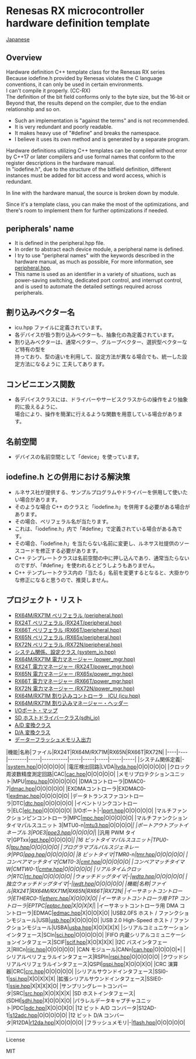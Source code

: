 Renesas RX microcontroller hardware definition template
=========

[Japanese](READMEja.md)

## Overview

Hardware definition C++ template class for the Renesas RX series   
Because iodefine.h provided by Renesas violates the C language conventions, it can only be used in certain environments.   
I can't compile it properly. (CC-RX)   
The definition of the bit field conforms only to the byte size, but the 16-bit or   
Beyond that, the results depend on the compiler, due to the endian relationship and so on.

- Such an implementation is "against the terms" and is not recommended.
- It is very redundant and poorly readable.
- It makes heavy use of "#define" and breaks the namespace.
- I believe it uses its own method and is generated by a separate program.
   
Hardware definitions utilizing C++ templates can be compiled without error by C++17 or later compilers and use formal names that conform to the register descriptions in the hardware manual.   
In "iodefine.h", due to the structure of the bitfield definition, different instances must be added for bit access and word access, which is redundant.
   
In line with the hardware manual, the source is broken down by module.   
   
Since it's a template class, you can make the most of the optimizations, and there's room to implement them for further optimizations if needed.   
   
## peripherals' name

 - It is defined in the peripheral.hpp file.
 - In order to abstract each device module, a peripheral name is defined.
 - I try to use "peripheral names" with the keywords described in the hardware manual, as much as possible, For more information, see [peripheral.hpp](peripheral.hpp?ts=4).
 - This name is used as an identifier in a variety of situations, such as power-saving switching, dedicated port control, and interrupt control, and is used to automate the detailed settings required across peripherals.
   
## 割り込みベクター名

 - icu.hpp ファイルに定義されています。
 - 各デバイスが扱う割り込みベクターも、抽象化の為定義されています。
 - 割り込みベクターは、通常ベクター、グループベクター、選択型ベクターなど特有の型を   
持っており、型の違いを利用して、設定方法が異なる場合でも、統一した設定方法になるように
工夫してあります。   
   
## コンビニエンス関数

 - 各デバイスクラスには、ドライバーやサービスクラスからの操作をより抽象的に扱えるように、   
場合により、操作を簡潔に行えるような関数を用意している場合があります。
   
## 名前空間

 - デバイスの名前空間として「device」を使っています。
   
## iodefine.h との併用における解決策

 - ルネサス社が提供する、サンプルプログラムやドライバーを併用して使いたい場合があります。
 - そのような場合 C++ のクラスと「iodefine.h」を併用する必要がある場合があります。 
 - その場合、ペリフェラル名が当たります。
 - これは、「iodefine.h」内で「#define」で定義されている場合がある為です。
 - その場合、「iodefine.h」を当たらない名前に変更し、ルネサス社提供のソースコードを修正する必要があります。
 - C++ テンプレートクラスは名前空間の中に押し込んであり、通常当たらないのですが、「#define」を使われるとどうしようもありません。
 - C++ テンプレートクラス内の「当たる」名前を変更するとなると、大掛かりな修正になると思うので、推奨しません。
   
## プロジェクト・リスト

- [RX64M/RX71M ペリフェラル (peripheral.hpp)](peripheral.hpp?ts=4)
- [RX24T ペリフェラル (RX24T/peripheral.hpp)](../RX24T/peripheral.hpp?ts=4)
- [RX66T ペリフェラル (RX66T/peripheral.hpp)](../RX66T/peripheral.hpp?ts=4)
- [RX65N ペリフェラル (RX65x/peripheral.hpp)](../RX65x/peripheral.hpp?ts=4)
- [RX72N ペリフェラル (RX72N/peripheral.hpp)](../RX72N/peripheral.hpp?ts=4)
- [システム関係、設定クラス (system_io.hpp)](system_io.hpp?ts=4)
- [RX64M/RX71M 電力マネージャー (power_mgr.hpp)](power_mgr.hpp?ts=4)
- [RX24T 電力マネージャー (RX24T/power_mgr.hpp)](../RX24T/power_mgr.hpp?ts=4)
- [RX65N 電力マネージャー (RX65x/power_mgr.hpp)](../RX65x/power_mgr.hpp?ts=4)
- [RX66T 電力マネージャー (RX66T/power_mgr.hpp)](../RX66T/power_mgr.hpp?ts=4)
- [RX72N 電力マネージャー (RX72N/power_mgr.hpp)](../RX72N/power_mgr.hpp?ts=4)
- [RX64M/RX71M 割り込みコントローラ　ICU (icu.hpp)](icu.hpp?ts=4)
- [RX64M/RX71M 割り込みマネージャー・ヘッダー](icu_mgr.hpp?ts=4)
- [I/Oポート・マップ](port_map.hpp?ts=4)
- [SD ホストドライバークラス(sdhi_io)](sdhi_io.hpp?ts=4)
- [A/D 変換クラス](adc_in.hpp?ts=4)
- [D/A 変換クラス](dac_out.hpp?ts=4)
- [データーフラッシュメモリ入出力](flash_io.hpp?ts=4)

|機能|名称|ファイル|RX24T|RX64M/RX71M|RX65N|RX66T|RX72N|
|----|----|--------|-----|-----------|-----|-----|-----|-----|-----|
|システム関係定義|-|[system.hpp](system.hpp?ts=4)|O|O|O|O|O|
|電圧検出回路|LVDA|[lvda.hpp](lvda.hpp?ts=4)|O|O|O|O|O|
|クロック周波数精度測定回路|CAC|[cac.hpp](cac.hpp?ts=4)|O|O|O|O|O|
|メモリプロテクションユニット|MPU|[mpu.hpp](mpu.hpp?ts=4)|O|O|O|O|O|
|DMAコントローラ|DMAC0-7|[dmac.hpp](dmac.hpp?ts=4)|O|O|O|O|O|
|EXDMAコントローラ|EXDMAC0-1|[exdmac.hpp](exdmac.hpp?ts=4)|O|O|O|O|O|
|データトランスファコントローラ|DTC|[dtc.hpp](dtc.hpp?ts=4)|O|O|O|O|O|
|イベントリンクコントローラ|ELC|[elc.hpp](elc.hpp?ts=4)|O|O|O|O|O|
|I/Oポート|-|[port.hpp](port.hpp?ts=4)|O|O|O|O|O|
|マルチファンクションピンコントローラ|MPC|[mpc.hpp](mpc.hpp?ts=4)|O|O|O|O|O|
|マルチファンクションタイマパルスユニット 3|MTU0-n|[mtu3.hpp](mtu3.hpp?ts=4)|O|O|O|O|*|
|ポートアウトプットイネーブル 3|POE3|[poe3.hpp](poe3.hpp?ts=4)|O|O|O|O|*|
|汎用 PWM タイマ|GPTxx|[gpt.hpp](gpt.hpp?ts=4)|O|O|O|O|*|
|16 ビットタイマパルスユニット|TPU0-5|[tpu.hpp](tpu.hpp?ts=4)|O|O|O|O|O|
|プログラマブルパルスジェネレータ|PPG|[ppg.hpp](ppg.hpp?ts=4)|O|O|O|O|O|
|8 ビットタイマ|TMR0-n|[tmr.hpp](tmr.hpp?ts=4)|O|O|O|O|O|
|コンペアマッチタイマ|CMT0-3|[cmt.hpp](cmt.hpp?ts=4)|O|O|O|O|O|
|コンペアマッチタイマ W|CMTW0-1|[cmtw.hpp](cmtw.hpp?ts=4)|O|O|O|O|O|
|リアルタイムクロック|RTC|[rtc.hpp](rtc.hpp?ts=4)|O|O|O|O|O|
|ウォッチドッグタイマ|-|[wdta.hpp](wdta.hpp?ts=4)|O|O|O|O|O|
|独立ウォッチドッグタイマ|-|[iwdt.hpp](iwdt.hpp?ts=4)|O|O|O|O|O|
|機能|名称|ファイル|RX24T|RX64M/RX71M|RX65N|RX66T|RX72N|
|イーサネットコントローラ|ETHERC0-1|[etherc.hpp](etherc.hpp?ts=4)|X|O|O|X|O|
|イーサネットコントローラ用 PTP コントローラ|EPTPC|[eptpc.hpp](eptpc.hpp?ts=4)|X|O|X|X|*|
|イーサネットコントローラ用 DMA コントローラ|EDMAC|[edmac.hpp](edmac.hpp?ts=4)|X|O|O|X|O|
|USB2.0FS ホスト / ファンクションモジュール|USB|[usb.hpp](usb.hpp?ts=4)|X|O|O|O|O|
|USB 2.0 High-Speed ホスト / ファンクションモジュール|USBA|[usba.hpp](usba.hpp?ts=4)|X|O|X|X|X|
|シリアルコミュニケーションインタフェース|SCIn|[sci.hpp](sci.hpp?ts=4)|O|O|O|O|O|
|FIFO 内蔵シリアルコミュニケーションインタフェース|SCIF|[scif.hpp](scif.hpp?ts=4)|X|O|X|X|X|
|I2C バスインタフェース|RIICn|[riic.hpp](riic.hpp?ts=4)|O|O|O|O|O|
|CAN モジュール|CANn|[can.hpp](can.hpp?ts=4)|O|O|O|O|*|
|シリアルペリフェラルインタフェース|RSPIn|[rspi.hpp](rspi.hpp?ts=4)|O|O|O|O|O|
|クワッドシリアルペリフェラルインタフェース|QSPI|[qspi.hpp](qspi.hpp?ts=4)|X|O|O|X|O|
|CRC 演算器|CRC|[crc.hpp](crc.hpp?ts=4)|O|O|O|O|O|
|シリアルサウンドインタフェース|SSI0-1|[ssi.hpp](ssi.hpp?ts=4)|X|O|X|X|X|
|拡張シリアルサウンドインタフェース|SSIE0-1|[ssie.hpp](ssie.hpp?ts=4)|X|X|X|X|O|
|サンプリングレートコンバータ|SRC|[src.hpp](src.hpp?ts=4)|X|O|X|X|X|
|SD ホストインタフェース|(SDHI|[sdhi.hpp](sdhi.hpp?ts=4)|X|O|O|X|O|
|パラレルデータキャプチャユニット|PDC|[pdc.hpp](pdc.hpp?ts=4)|X|O|O|X|O|
|12 ビット A/D コンバータ|S12AD-1|[s12adc.hpp](s12adc.hpp?ts=4)|O|O|O|O|O|
|12 ビット D/A コンバータ|R12DA|[r12da.hpp](r12da.hpp?ts=4)|X|O|O|O|O|
|フラッシュメモリ|-|[flash.hpp](flash.hpp?ts=4)|O|O|O|O|O|
   
-----
   
License

MIT